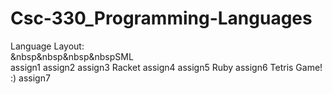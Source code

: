 # Csc-330_Programming-Languages

Language Layout:<br>
&nbsp&nbsp&nbsp&nbspSML<br>
    assign1
    assign2
    assign3
  Racket
    assign4
    assign5
  Ruby
    assign6 Tetris Game!  :)
    assign7
